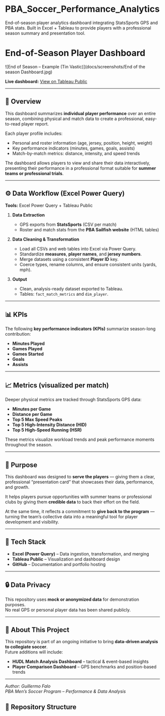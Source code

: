 # PBA_Soccer_Performance_Analytics
End-of-season player analytics dashboard integrating StatsSports GPS and PBA stats. Built in Excel + Tableau to provide players with a professional season summary and presentation tool.
# End-of-Season Player Dashboard

![End of Season – Example (Tin Vastic)](docs/screenshots/End of the season Dashboard.jpg)

**Live dashboard:** [View on Tableau Public](https://public.tableau.com/app/profile/guillermo.falo4400/vizzes)

---

## 🧠 Overview
This dashboard summarizes **individual player performance** over an entire season, combining physical and match data to create a professional, easy-to-read player report.

Each player profile includes:
- Personal and roster information (age, jersey, position, height, weight)
- Key performance indicators (minutes, games, goals, assists)
- Match-by-match metrics: distance, intensity, and speed trends

The dashboard allows players to view and share their data interactively, presenting their performance in a professional format suitable for **summer teams or professional trials**.

---

## ⚙️ Data Workflow (Excel Power Query)

**Tools:** Excel Power Query + Tableau Public

1. **Data Extraction**  
   - GPS exports from **StatsSports** (CSV per match)  
   - Roster and match stats from the **PBA Sailfish website** (HTML tables)

2. **Data Cleaning & Transformation**  
   - Load all CSVs and web tables into Excel via Power Query.  
   - Standardize **measures**, **player names**, and **jersey numbers**.  
   - Merge datasets using a consistent **Player ID** key.  
   - Coerce types, rename columns, and ensure consistent units (yards, mph).  

3. **Output**  
   - Clean, analysis-ready dataset exported to Tableau.  
   - Tables: `fact_match_metrics` and `dim_player`.

---

## 📊 KPIs
The following **key performance indicators (KPIs)** summarize season-long contribution:

- **Minutes Played**  
- **Games Played**  
- **Games Started**  
- **Goals**  
- **Assists**

---

## 📈 Metrics (visualized per match)
Deeper physical metrics are tracked through StatsSports GPS data:

- **Minutes per Game**  
- **Distance per Game**  
- **Top 5 Max Speed Peaks**  
- **Top 5 High-Intensity Distance (HID)**  
- **Top 5 High-Speed Running (HSR)**  

These metrics visualize workload trends and peak performance moments throughout the season.

---

## 🎯 Purpose
This dashboard was designed to **serve the players** — giving them a clear, professional “presentation card” that showcases their data, performance, and growth.  

It helps players pursue opportunities with summer teams or professional clubs by giving them **credible data** to back their effort on the field.  

At the same time, it reflects a commitment to **give back to the program** — turning the team’s collective data into a meaningful tool for player development and visibility.

---

## 🧩 Tech Stack
- **Excel (Power Query)** – Data ingestion, transformation, and merging  
- **Tableau Public** – Visualization and dashboard design  
- **GitHub** – Documentation and portfolio hosting  

---

## 🔒 Data Privacy
This repository uses **mock or anonymized data** for demonstration purposes.  
No real GPS or personal player data has been shared publicly.

---

## 💬 About This Project
This repository is part of an ongoing initiative to bring **data-driven analysis to collegiate soccer**.  
Future additions will include:
- **HUDL Match Analysis Dashboard** – tactical & event-based insights  
- **Player Comparison Dashboard** – GPS benchmarks and position-based trends  

---

*Author: Guillermo Falo*  
*PBA Men’s Soccer Program – Performance & Data Analysis*

## 📂 Repository Structure

